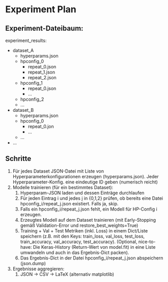 # Experiment Plan

## Experiment-Dateibaum:

experiment_results:

-   dataset_A
    -   hyperparams.json
    -   hpconfig_0
        -   repeat_0.json
        -   repeat_1.json
        -   repeat_2.json
    -   hpconfig_1
        -   repeat_0.json
        -   ...
    -   hpconfig_2
    -   ...
-   dataset_B
    -   hyperparams.json
    -   hpconfig_0
        -   repeat_0.jon
        -   ...
    -   ...
-   ...

## Schritte

1. Für jedes Dataset JSON-Datei mit Liste von Hyperparameterkonfigurationen erzeugen (hyperparams.json).
   Jeder Hyperparameter-Konfig. eine eindeutige ID geben (numerisch reicht)
2. Modelle trainieren (für ein bestimmtes Dataset):
    1. Hyperparam-JSON laden und dessen Einträge durchlaufen
    2. Für jeden Eintrag i und jedes j in {0,1,2} prüfen, ob bereits eine Datei hpconfig_i/repeat_j.json existiert. Falls ja, skip.
    3. Falls ein hpconfig_i/repeat_j.json fehlt, ein Modell für HP-Config i erzeugen.
    4. Erzeugtes Modell auf dem Dataset trainieren (mit Early-Stopping gemäß Validation-Error und restore_best_weights=True)
    5. Training + Val + Test Metriken (inkl. Loss) in einem Dict/Liste speichern (z.B. mit den Keys: train_loss, val_loss, test_loss, train_accuracy, val_accuracy, test_accuracy). (Optional, nice-to-have: Die Keras-History (Return-Wert von model.fit) in eine Liste umwandeln und auch in das Ergebnis-Dict packen).
    6. Das Ergebnis-Dict in der Datei hpconfig_i/repeat_j.json abspeichern (json.dump)
3. Ergebnisse aggregieren:
    1. JSON -> CSV -> LaTeX (alternativ matplotlib)
